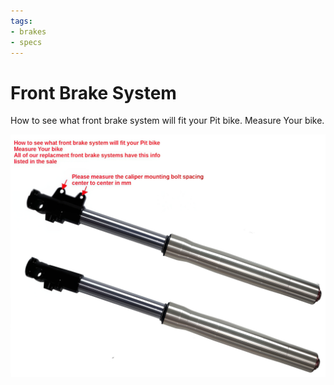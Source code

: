```yaml
---
tags:
- brakes
- specs
---
```


# Front Brake System

How to see what front brake system will fit your Pit bike. Measure Your bike.

![pit bike front brake](../../static/img/Pitbike-front-brake.jpg "pit bike front brake")
